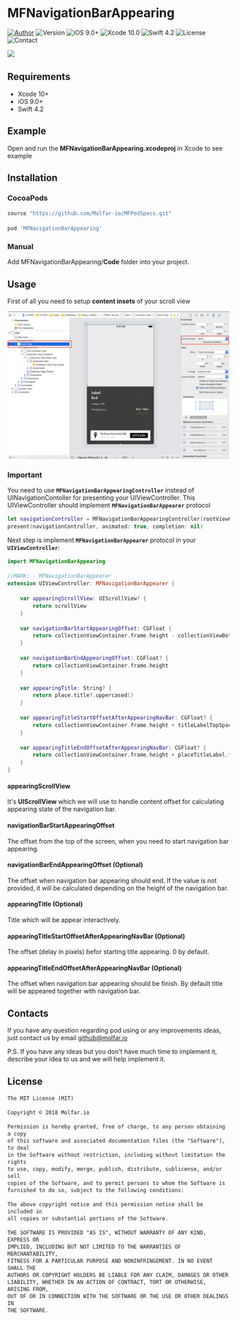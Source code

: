 # MFNavigationBarAppearing
[![Author](https://img.shields.io/badge/author-molfar.io-orange.svg)](https://www.molfar.io)
![Version](https://img.shields.io/badge/version-1.0.7-blue.svg)
![iOS 9.0+](https://img.shields.io/badge/iOS-9.0%2B-blue.svg)
![Xcode 10.0](https://img.shields.io/badge/Xcode-10.0-blue.svg)
![Swift 4.2](https://img.shields.io/badge/Swift-4.2-blue.svg)
![License](https://img.shields.io/badge/license-MIT-black.svg)
![Contact](https://img.shields.io/badge/contact-github%40molfar.io-orange.svg)

![](https://github.com/Molfar-io/MFNavigationBarAppearing/blob/master/example_300.gif)

## Requirements
* Xcode 10+
* iOS 9.0+
* Swift 4.2

## Example

Open and run the **MFNavigationBarAppearing.xcodeproj** in Xcode to see example

## Installation

### CocoaPods

``` ruby
source "https://github.com/Molfar-io/MFPodSpecs.git"

pod 'MFNavigationBarAppearing'
```

### Manual

Add MFNavigationBarAppearing/**Code** folder into your project.

## Usage

First of all you need to setup **content insets** of your scroll view 

![Content insets](https://github.com/Molfar-io/MFNavigationBarAppearing/blob/master/content_insets.png)

### Important 
You need to use **`MFNavigationBarAppearingController`** instead of UINavigationContoller for presenting your UIViewController. This UIViewController should implement **`MFNavigationBarAppearer`** protocol

```swift
let navigationController = MFNavigationBarAppearingController(rootViewController: UIViewController<MFNavigationBarAppearer>())
present(navigationController, animated: true, completion: nil)
```

Next step is implement **`MFNavigationBarAppearer`** protocol in your **`UIViewController`**:

```swift
import MFNavigationBarAppearing

//MARK: - MFNavigationBarAppearer
extension UIViewController: MFNavigationBarAppearer {
    
    var appearingScrollView: UIScrollView? {
        return scrollView
    }

    var navigationBarStartAppearingOffset: CGFloat {
        return collectionViewContainer.frame.height - collectionViewBottomSpacing
    }
    
    var navigationBarEndAppearingOffset: CGFloat? {
        return collectionViewContainer.frame.height
    }
    
    var appearingTitle: String? {
        return place.title?.uppercased()
    }
    
    var appearingTitleStartOffsetAfterAppearingNavBar: CGFloat? {
        return collectionViewContainer.frame.height + titleLabelTopSpacing
    }
    
    var appearingTitleEndOffsetAfterAppearingNavBar: CGFloat? {
        return collectionViewContainer.frame.height + placeTitleLabel.frame.height
    }
}
```

#### appearingScrollView
It's **UIScrollView** which we will use to handle content offset for calculating appearing state of the navigation bar.

#### navigationBarStartAppearingOffset
The offset from the top of the screen, when you need to start navigation bar appearing.

#### navigationBarEndAppearingOffset (Optional)
The offset when navigation bar appearing should end. If the value is not provided, it will be calculated depending on the height of the navigation bar.

#### appearingTitle (Optional)
Title which will be appear interactively.

#### appearingTitleStartOffsetAfterAppearingNavBar (Optional)
The offset (delay in pixels) befor starting title appearing. 0 by default.

#### appearingTitleEndOffsetAfterAppearingNavBar (Optional)
The offset when navigation bar appearing should be finish. By default title will be appeared together with navigation bar.


## Contacts
If you have any question regarding pod using or any improvements ideas, just contact us by email github@molfar.io

P.S. If you have any ideas but you don't have much time to implement it, describe your idea to us and we will help implement it.

## License

	The MIT License (MIT)

	Copyright © 2018 Molfar.io

	Permission is hereby granted, free of charge, to any person obtaining a copy
	of this software and associated documentation files (the "Software"), to deal
	in the Software without restriction, including without limitation the rights
	to use, copy, modify, merge, publish, distribute, sublicense, and/or sell
	copies of the Software, and to permit persons to whom the Software is
	furnished to do so, subject to the following conditions:
	
	The above copyright notice and this permission notice shall be included in
	all copies or substantial portions of the Software.
	
	THE SOFTWARE IS PROVIDED "AS IS", WITHOUT WARRANTY OF ANY KIND, EXPRESS OR
	IMPLIED, INCLUDING BUT NOT LIMITED TO THE WARRANTIES OF MERCHANTABILITY,
	FITNESS FOR A PARTICULAR PURPOSE AND NONINFRINGEMENT. IN NO EVENT SHALL THE
	AUTHORS OR COPYRIGHT HOLDERS BE LIABLE FOR ANY CLAIM, DAMAGES OR OTHER
	LIABILITY, WHETHER IN AN ACTION OF CONTRACT, TORT OR OTHERWISE, ARISING FROM,
	OUT OF OR IN CONNECTION WITH THE SOFTWARE OR THE USE OR OTHER DEALINGS IN
	THE SOFTWARE.

